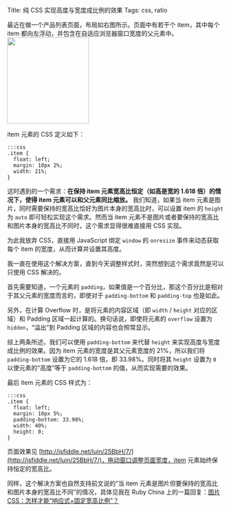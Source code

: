 Title: 纯 CSS 实现高度与宽度成比例的效果
Tags: css, ratio

<div class="clearfix">
  <div class="left">
    最近在做一个产品列表页面，布局如右图所示。页面中有若干个 item，其中每个 item 都向左浮动，并包含在自适应浏览器窗口宽度的父元素中。
  </div>
  <aside class="right">
    <img src="{filename}/images/keep-height-relevant-to-width-using-css.png" width="190" height="200" />
  </aside>
</div>

item 元素的 CSS 定义如下：

    :::css
    .item {
      float: left;
      margin: 10px 2%;
      width: 21%;
    }

这时遇到的一个需求：__在保持 item 元素宽高比恒定（如高是宽的 1.618 倍）的情况下，使得 item 元素可以和父元素同比缩放。__ 我们知道，如果当 item 元素是图片，同时需要保持的宽高比恰好为图片本身的宽高比时，可以设置 item 的 `height` 为 `auto` 即可轻松实现这个需求。然而当 item 元素不是图片或者要保持的宽高比和图片本身的宽高比不同时，这个需求显得很难直接用 CSS 实现。

为此我放弃 CSS，直接用 JavaScript 绑定 `window` 的 `onresize` 事件来动态获取每个 item 的宽度，从而计算并设置其高度。

我一直在使用这个解决方案，直到今天调整样式时，突然想到这个需求竟然是可以只使用 CSS 解决的。

<!-- more -->

首先需要知道，一个元素的 `padding`，如果值是一个百分比，那这个百分比是相对于其父元素的宽度而言的，即使对于 `padding-bottom` 和 `padding-top` 也是如此。

另外，在计算 Overflow 时，是将元素的内容区域（即 `width` / `height` 对应的区域）和 Padding 区域一起计算的。换句话说，即使将元素的 `overflow` 设置为 `hidden`，“溢出”到 Padding 区域的内容也会照常显示。

综上两条所述，我们可以使用 `padding-bottom` 来代替 `height` 来实现高度与宽度成比例的效果。因为 item 元素的宽度是其父元素宽度的 21%，所以我们将 `padding-bottom` 设置为它的 1.618 倍，即 33.98%。同时将其 `height` 设置为 `0` 以使元素的“高度”等于 `padding-bottom` 的值，从而实现需要的效果。

最后 item 元素的 CSS 样式为：

    :::css
    .item {
      float: left;
      margin: 10px 5%;
      padding-bottom: 33.98%;
      width: 40%;
      height: 0;
    }

页面效果见 [http://jsfiddle.net/luin/25BbH/7/](http://jsfiddle.net/luin/25BbH/7/)，拖动窗口调整页面宽度，item 元素始终保持恒定的宽高比。

同样，这个解决方案也自然支持前文说的“当 item 元素是图片但要保持的宽高比和图片本身的宽高比不同”的情况，具体见我在 Ruby China 上的一篇回复：[图片 CSS：怎样才能“响应式+固定宽高比例”？](http://ruby-china.org/topics/17011#reply15)
